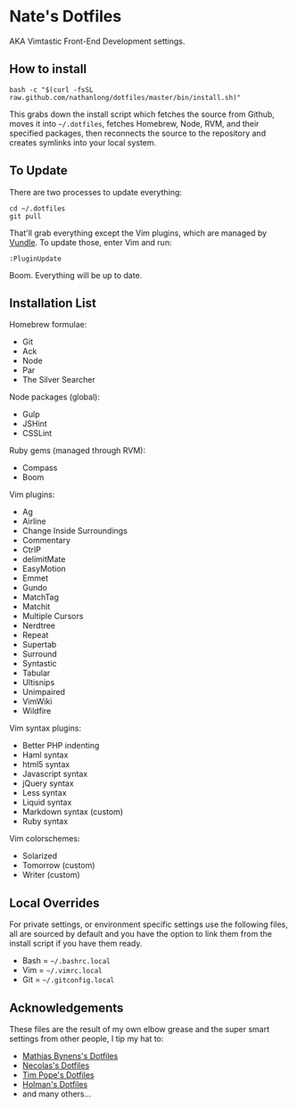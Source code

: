 # Nate's Dotfiles

AKA Vimtastic Front-End Development settings.

## How to install

    bash -c "$(curl -fsSL raw.github.com/nathanlong/dotfiles/master/bin/install.sh)"

This grabs down the install script which fetches the source from Github, moves
it into `~/.dotfiles`, fetches Homebrew, Node, RVM, and their specified
packages, then reconnects the source to the repository and creates symlinks
into your local system.

## To Update

There are two processes to update everything:

    cd ~/.dotfiles
    git pull

That'll grab everything except the Vim plugins, which are managed by
[Vundle](https://github.com/gmarik/Vundle.vim). To update those, enter Vim and
run:

    :PluginUpdate

Boom. Everything will be up to date.

## Installation List

Homebrew formulae:

- Git
- Ack
- Node
- Par
- The Silver Searcher

Node packages (global):

- Gulp
- JSHint
- CSSLint

Ruby gems (managed through RVM):

- Compass
- Boom

Vim plugins:

- Ag
- Airline
- Change Inside Surroundings
- Commentary
- CtrlP
- delimitMate
- EasyMotion
- Emmet
- Gundo
- MatchTag
- Matchit
- Multiple Cursors
- Nerdtree
- Repeat
- Supertab
- Surround
- Syntastic
- Tabular
- Ultisnips
- Unimpaired
- VimWiki
- Wildfire

Vim syntax plugins:

- Better PHP indenting
- Haml syntax
- html5 syntax
- Javascript syntax
- jQuery syntax
- Less syntax
- Liquid syntax
- Markdown syntax (custom)
- Ruby syntax

Vim colorschemes:

- Solarized
- Tomorrow (custom)
- Writer (custom)

## Local Overrides

For private settings, or environment specific settings use the following files,
all are sourced by default and you have the option to link them from the
install script if you have them ready.

- Bash = `~/.bashrc.local`
- Vim = `~/.vimrc.local`
- Git = `~/.gitconfig.local`

## Acknowledgements

These files are the result of my own elbow grease and the super smart settings
from other people, I tip my hat to:

- [Mathias Bynens's Dotfiles](https://github.com/mathiasbynens/dotfiles)
- [Necolas's Dotfiles](https://github.com/necolas/dotfiles)
- [Tim Pope's Dotfiles](https://github.com/tpope/tpope)
- [Holman's Dotfiles](https://github.com/holman/dotfiles/)
- and many others...
